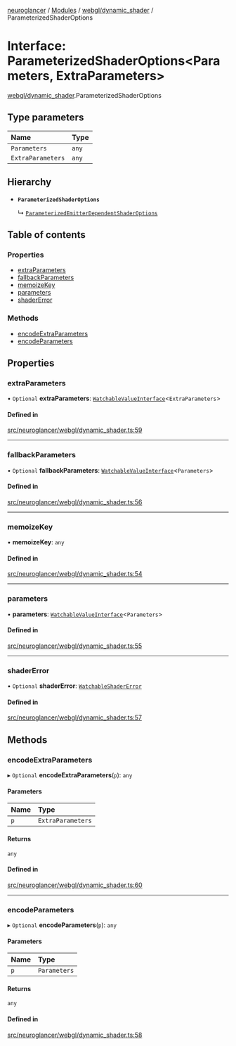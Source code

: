 [neuroglancer](../README.md) / [Modules](../modules.md) / [webgl/dynamic\_shader](../modules/webgl_dynamic_shader.md) / ParameterizedShaderOptions

# Interface: ParameterizedShaderOptions<Parameters, ExtraParameters\>

[webgl/dynamic_shader](../modules/webgl_dynamic_shader.md).ParameterizedShaderOptions

## Type parameters

| Name | Type |
| :------ | :------ |
| `Parameters` | `any` |
| `ExtraParameters` | `any` |

## Hierarchy

- **`ParameterizedShaderOptions`**

  ↳ [`ParameterizedEmitterDependentShaderOptions`](webgl_dynamic_shader.ParameterizedEmitterDependentShaderOptions.md)

## Table of contents

### Properties

- [extraParameters](webgl_dynamic_shader.ParameterizedShaderOptions.md#extraparameters)
- [fallbackParameters](webgl_dynamic_shader.ParameterizedShaderOptions.md#fallbackparameters)
- [memoizeKey](webgl_dynamic_shader.ParameterizedShaderOptions.md#memoizekey)
- [parameters](webgl_dynamic_shader.ParameterizedShaderOptions.md#parameters)
- [shaderError](webgl_dynamic_shader.ParameterizedShaderOptions.md#shadererror)

### Methods

- [encodeExtraParameters](webgl_dynamic_shader.ParameterizedShaderOptions.md#encodeextraparameters)
- [encodeParameters](webgl_dynamic_shader.ParameterizedShaderOptions.md#encodeparameters)

## Properties

### extraParameters

• `Optional` **extraParameters**: [`WatchableValueInterface`](annotation_annotation_layer_state._internal_.WatchableValueInterface.md)<`ExtraParameters`\>

#### Defined in

[src/neuroglancer/webgl/dynamic_shader.ts:59](https://github.com/ActiveBrainAtlas2/neuroglancer/blob/1beb5d34/src/neuroglancer/webgl/dynamic_shader.ts#L59)

___

### fallbackParameters

• `Optional` **fallbackParameters**: [`WatchableValueInterface`](annotation_annotation_layer_state._internal_.WatchableValueInterface.md)<`Parameters`\>

#### Defined in

[src/neuroglancer/webgl/dynamic_shader.ts:56](https://github.com/ActiveBrainAtlas2/neuroglancer/blob/1beb5d34/src/neuroglancer/webgl/dynamic_shader.ts#L56)

___

### memoizeKey

• **memoizeKey**: `any`

#### Defined in

[src/neuroglancer/webgl/dynamic_shader.ts:54](https://github.com/ActiveBrainAtlas2/neuroglancer/blob/1beb5d34/src/neuroglancer/webgl/dynamic_shader.ts#L54)

___

### parameters

• **parameters**: [`WatchableValueInterface`](annotation_annotation_layer_state._internal_.WatchableValueInterface.md)<`Parameters`\>

#### Defined in

[src/neuroglancer/webgl/dynamic_shader.ts:55](https://github.com/ActiveBrainAtlas2/neuroglancer/blob/1beb5d34/src/neuroglancer/webgl/dynamic_shader.ts#L55)

___

### shaderError

• `Optional` **shaderError**: [`WatchableShaderError`](../modules/webgl_dynamic_shader.md#watchableshadererror)

#### Defined in

[src/neuroglancer/webgl/dynamic_shader.ts:57](https://github.com/ActiveBrainAtlas2/neuroglancer/blob/1beb5d34/src/neuroglancer/webgl/dynamic_shader.ts#L57)

## Methods

### encodeExtraParameters

▸ `Optional` **encodeExtraParameters**(`p`): `any`

#### Parameters

| Name | Type |
| :------ | :------ |
| `p` | `ExtraParameters` |

#### Returns

`any`

#### Defined in

[src/neuroglancer/webgl/dynamic_shader.ts:60](https://github.com/ActiveBrainAtlas2/neuroglancer/blob/1beb5d34/src/neuroglancer/webgl/dynamic_shader.ts#L60)

___

### encodeParameters

▸ `Optional` **encodeParameters**(`p`): `any`

#### Parameters

| Name | Type |
| :------ | :------ |
| `p` | `Parameters` |

#### Returns

`any`

#### Defined in

[src/neuroglancer/webgl/dynamic_shader.ts:58](https://github.com/ActiveBrainAtlas2/neuroglancer/blob/1beb5d34/src/neuroglancer/webgl/dynamic_shader.ts#L58)
